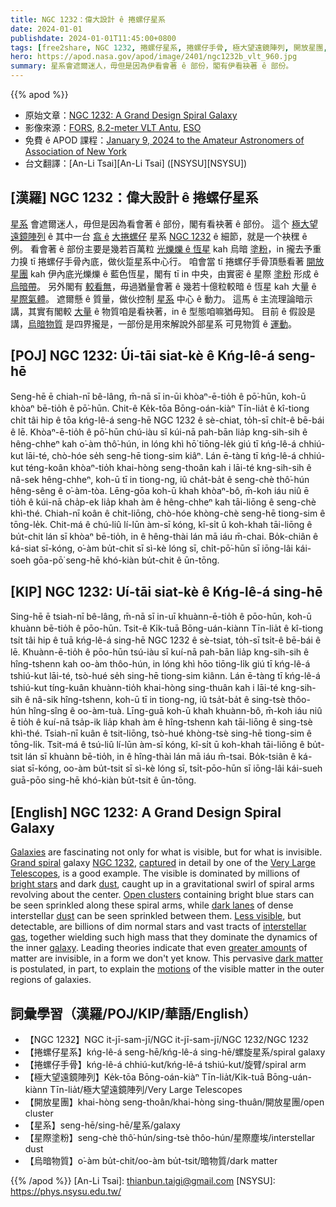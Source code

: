 ```yaml
---
title: NGC 1232：偉大設計 ê 捲螺仔星系
date: 2024-01-01
publishdate: 2024-01-01T11:45:00+0800
tags: [free2share, NGC 1232, 捲螺仔星系, 捲螺仔手骨, 極大望遠鏡陣列, 開放星團, 星系, 星際塗粉, 烏暗物質]
hero: https://apod.nasa.gov/apod/image/2401/ngc1232b_vlt_960.jpg
summary: 星系會遮爾迷人，毋但是因為伊看會著 ê 部份，閣有伊看袂著 ê 部份。
---
```


{{% apod %}}

- 原始文章：[NGC 1232: A Grand Design Spiral Galaxy](https://apod.nasa.gov/apod/ap240101.html)
- 影像來源：[FORS](https://www.eso.org/sci/facilities/paranal/instruments/fors/), [8.2-meter VLT Antu](https://www.eso.org/projects/vlt/), [ESO](https://www.eso.org/)
- 免費 ê APOD 課程：[January 9, 2024 to the Amateur Astronomers of Association of New York](https://aaa.org/event/2023-astronomy-picture-of-the-day/)
- 台文翻譯：[An-Li Tsai][An-Li Tsai] ([NSYSU][NSYSU])

## [漢羅] NGC 1232：偉大設計 ê 捲螺仔星系
[星系][Galaxies] 會遮爾迷人，毋但是因為看會著 ê 部份，閣有看袂著 ê 部份。
這个 [極大望遠鏡陣列][Very Large Telescopes] ê 其中一台 [翕 ê][captured] [大捲螺仔][Grand spiral] 星系 [NGC 1232][NGC 1232] ê 細節，就是一个袂䆀 ê 例。
看會著 ê 部份主要是幾若百萬粒 [光爍爍 ê 恆星][bright stars] kah 烏暗 [塗粉][dust]，in 攏去予重力搝 tī 捲螺仔手骨內底，做伙踅星系中心行。
咱會當 tī 捲螺仔手骨頂懸看著 [開放星團][Open clusters] kah 伊內底光爍爍 ê 藍色恆星，閣有 tī in 中央，由實密 ê 星際 [塗粉][dust] 形成 ê [烏暗帶][dark lanes]。
另外閣有 [較看無][Less visible]，毋過猶量會著 ê 幾若十億粒較暗 ê 恆星 kah 大量 ê [星際氣體][interstellar gas]。
遮爾懸 ê 質量，做伙控制 [星系][galaxy] 中心 ê 動力。
這馬 ê 主流理論暗示講，其實有閣較 [大量][greater amounts] ê 物質咱是看袂著，in ê 型態咱嘛猶毋知。
目前 ê 假設是講，[烏暗物質][dark matter] 是四界攏是，一部份是用來解說外部星系 可見物質 ê [運動][motions]。

## [POJ] NGC 1232: Úi-tāi siat-kè ê Kńg-lê-á seng-hē
Seng-hē ē chiah-nī bê-lâng, m̄-nā sī in-ūi khòaⁿ-ē-tio̍h ê pō͘-hūn, koh-ū khòaⁿ bē-tio̍h ê pō͘-hūn.
Chit-ê Ke̍k-tōa Bōng-oán-kiàⁿ Tīn-lia̍t ê kî-tiong chi̍t tâi hip ê tōa kńg-lê-á seng-hē NGC 1232 ê sè-chiat, to̍h-sī chi̍t-ê bē-bái ê lē.
Khòaⁿ-ē-tio̍h ê pō͘-hūn chú-iàu sī kúi-nā pah-bān lia̍p kng-sih-sih ê hêng-chheⁿ kah o͘-àm thô͘-hún, in lóng khì hō͘ tiōng-le̍k giú tī kńg-lê-á chhiú-kut lāi-té, chò-hóe se̍h seng-hē tiong-sim kiâⁿ.
Lán ē-tàng tī kńg-lê-á chhiú-kut téng-koân khòaⁿ-tio̍h khai-hòng seng-thoân kah i lāi-té kng-sih-sih ê nâ-sek hêng-chheⁿ, koh-ū tī in tiong-ng, iû cha̍t-ba̍t ê seng-chè thô͘-hún hêng-sêng ê o͘-àm-tòa.
Lēng-gōa koh-ū khah khòaⁿ-bô, m̄-koh iáu niû ē tio̍h ê kúi-nā cha̍p-ek lia̍p khah àm ê hêng-chheⁿ kah tāi-liōng ê seng-chè khì-thé.
Chiah-nī koân ê chit-liōng, chò-hóe khòng-chè seng-hē tiong-sim ê tōng-le̍k.
Chit-má ê chú-liû lí-lūn àm-sī kóng, kî-si̍t ū koh-khah tāi-liōng ê bu̍t-chit lán sī khòaⁿ bē-tio̍h, in ê hêng-thài lán mā iáu m̄-chai.
Bo̍k-chiân ê ká-siat sī-kóng, o͘-àm bu̍t-chit sī sì-kè lóng sī, chi̍t-pō͘-hūn sī iōng-lâi kái-soeh gōa-pō͘ seng-hē khó-kiàn bu̍t-chit ê ūn-tōng.

## [KIP] NGC 1232: Uí-tāi siat-kè ê Kńg-lê-á sing-hē
Sing-hē ē tsiah-nī bê-lâng, m̄-nā sī in-uī khuànn-ē-tio̍h ê pōo-hūn, koh-ū khuànn bē-tio̍h ê pōo-hūn.
Tsit-ê Ki̍k-tuā Bōng-uán-kiànn Tīn-lia̍t ê kî-tiong tsi̍t tâi hip ê tuā kńg-lê-á sing-hē NGC 1232 ê sè-tsiat, to̍h-sī tsi̍t-ê bē-bái ê lē.
Khuànn-ē-tio̍h ê pōo-hūn tsú-iàu sī kuí-nā pah-bān lia̍p kng-sih-sih ê hîng-tshenn kah oo-àm thôo-hún, in lóng khì hōo tiōng-li̍k giú tī kńg-lê-á tshiú-kut lāi-té, tsò-hué se̍h sing-hē tiong-sim kiânn.
Lán ē-tàng tī kńg-lê-á tshiú-kut tíng-kuân khuànn-tio̍h khai-hòng sing-thuân kah i lāi-té kng-sih-sih ê nâ-sik hîng-tshenn, koh-ū tī in tiong-ng, iû tsa̍t-ba̍t ê sing-tsè thôo-hún hîng-sîng ê oo-àm-tuà.
Līng-guā koh-ū khah khuànn-bô, m̄-koh iáu niû ē tio̍h ê kuí-nā tsa̍p-ik lia̍p khah àm ê hîng-tshenn kah tāi-liōng ê sing-tsè khì-thé.
Tsiah-nī kuân ê tsit-liōng, tsò-hué khòng-tsè sing-hē tiong-sim ê tōng-li̍k.
Tsit-má ê tsú-liû lí-lūn àm-sī kóng, kî-si̍t ū koh-khah tāi-liōng ê bu̍t-tsit lán sī khuànn bē-tio̍h, in ê hîng-thài lán mā iáu m̄-tsai.
Bo̍k-tsiân ê ká-siat sī-kóng, oo-àm bu̍t-tsit sī sì-kè lóng sī, tsi̍t-pōo-hūn sī iōng-lâi kái-sueh guā-pōo sing-hē khó-kiàn bu̍t-tsit ê ūn-tōng.

## [English] NGC 1232: A Grand Design Spiral Galaxy
[Galaxies][Galaxies] are fascinating not only for what is visible, but for what is invisible.
[Grand spiral][Grand spiral] galaxy [NGC 1232][NGC 1232], [captured][captured] in detail by one of the [Very Large Telescopes][Very Large Telescopes], is a good example.
The visible is dominated by millions of [bright stars][bright stars] and dark [dust][dust], caught up in a gravitational swirl of spiral arms revolving about the center.
[Open clusters][Open clusters] containing bright blue stars can be seen sprinkled along these spiral arms, while [dark lanes][dark lanes] of dense interstellar [dust][dust] can be seen sprinkled between them.
[Less visible][Less visible], but detectable, are billions of dim normal stars and vast tracts of [interstellar gas][interstellar gas], together wielding such high mass that they dominate the dynamics of the inner [galaxy][galaxy].
Leading theories indicate that even [greater amounts][greater amounts] of matter are invisible, in a form we don't yet know.
This pervasive [dark matter][dark matter] is postulated, in part, to explain the [motions][motions] of the visible matter in the outer regions of galaxies.

## 詞彙學習（漢羅/POJ/KIP/華語/English）
- 【NGC 1232】NGC it-jī-sam-jī/NGC it-jī-sam-jī/NGC 1232/NGC 1232
- 【捲螺仔星系】kńg-lê-á seng-hē/kńg-lê-á sing-hē/螺旋星系/spiral galaxy
- 【捲螺仔手骨】kńg-lê-á chhiú-kut/kńg-lê-á tshiú-kut/旋臂/spiral arm
- 【極大望遠鏡陣列】Ke̍k-tōa Bōng-oán-kiàⁿ Tīn-lia̍t/Ki̍k-tuā Bōng-uán-kiànn Tīn-lia̍t/極大望遠鏡陣列/Very Large Telescopes
- 【開放星團】khai-hòng seng-thoân/khai-hòng sing-thuân/開放星團/open cluster
- 【星系】seng-hē/sing-hē/星系/galaxy
- 【星際塗粉】seng-chè thô͘-hún/sing-tsè thôo-hún/星際塵埃/interstellar dust
- 【烏暗物質】o͘-àm bu̍t-chit/oo-àm bu̍t-tsit/暗物質/dark matter

{{% /apod %}}
[An-Li Tsai]: thianbun.taigi@gmail.com
[NSYSU]: https://phys.nsysu.edu.tw/

[copyright]: https://apod.nasa.gov/apod/fap/lib/about_apod.html#srapply
[License]: https://creativecommons.org/licenses/by/3.0/

[Galaxies]:https://pages.astronomy.ua.edu/keel/galaxies/
[Grand spiral]:https://apod.nasa.gov/apod/ap961030.html
[NGC 1232]:https://ui.adsabs.harvard.edu/abs/1997AAS...191.8203B/abstract
[captured]:https://www.eso.org/public/images/eso9845d/
[Very Large Telescopes]:https://apod.nasa.gov/apod/ap000707.html
[bright stars]:https://apod.nasa.gov/apod/ap221205.html
[dust]:https://apod.nasa.gov/apod/ap030706.html
[Open clusters]:https://apod.nasa.gov/apod/open_clusters.html
[dark lanes]:https://apod.nasa.gov/apod/ap980116.html
[dust]:https://apod.nasa.gov/apod/ap001119.html
[Less visible]:https://files.ctctcdn.com/3a7f39ae001/aedd7697-f09f-4b3a-8f7b-256d0a0389bc.jpg
[interstellar gas]:https://apod.nasa.gov/apod/ap010113.html
[galaxy]:https://asterisk.apod.com/viewtopic.php?f=24&t=18005
[greater amounts]:https://apod.nasa.gov/apod/ap031231.html
[dark matter]:https://chandra.harvard.edu/xray_astro/dark_matter.html
[motions]:https://en.wikipedia.org/wiki/Dark_matter
